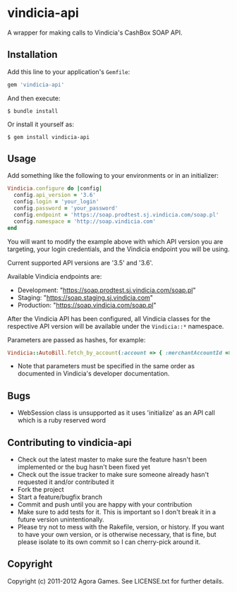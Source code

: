 # vindicia-api

A wrapper for making calls to Vindicia's CashBox SOAP API.

## Installation

Add this line to your application's `Gemfile`:

```ruby
gem 'vindicia-api'
```

And then execute:

```
$ bundle install
```

Or install it yourself as:

```
$ gem install vindicia-api
```

## Usage

Add something like the following to your environments or in an initializer:

```ruby
Vindicia.configure do |config|
  config.api_version = '3.6'
  config.login = 'your_login'
  config.password = 'your_password' 
  config.endpoint = 'https://soap.prodtest.sj.vindicia.com/soap.pl'
  config.namespace = 'http://soap.vindicia.com'
end
```

You will want to modify the example above with which API version you are targeting, your login credentials, and the Vindicia endpoint you will be using.

Current supported API versions are '3.5' and '3.6'.

Available Vindicia endpoints are:

* Development: "https://soap.prodtest.sj.vindicia.com/soap.pl"
* Staging: "https://soap.staging.sj.vindicia.com"
* Production: "https://soap.vindicia.com/soap.pl"

After the Vindicia API has been configured, all Vindicia classes for the respective API version will be available under the `Vindicia::*` namespace.

Parameters are passed as hashes, for example:

```ruby
Vindicia::AutoBill.fetch_by_account(:account => { :merchantAccountId => id }
```

* Note that parameters must be specified in the same order as documented in Vindicia's developer documentation.

## Bugs

* WebSession class is unsupported as it uses 'initialize' as an API call which is a ruby reserved word

## Contributing to vindicia-api
 
* Check out the latest master to make sure the feature hasn't been implemented or the bug hasn't been fixed yet
* Check out the issue tracker to make sure someone already hasn't requested it and/or contributed it
* Fork the project
* Start a feature/bugfix branch
* Commit and push until you are happy with your contribution
* Make sure to add tests for it. This is important so I don't break it in a future version unintentionally.
* Please try not to mess with the Rakefile, version, or history. If you want to have your own version, or is otherwise necessary, that is fine, but please isolate to its own commit so I can cherry-pick around it.

## Copyright

Copyright (c) 2011-2012 Agora Games. See LICENSE.txt for further details.